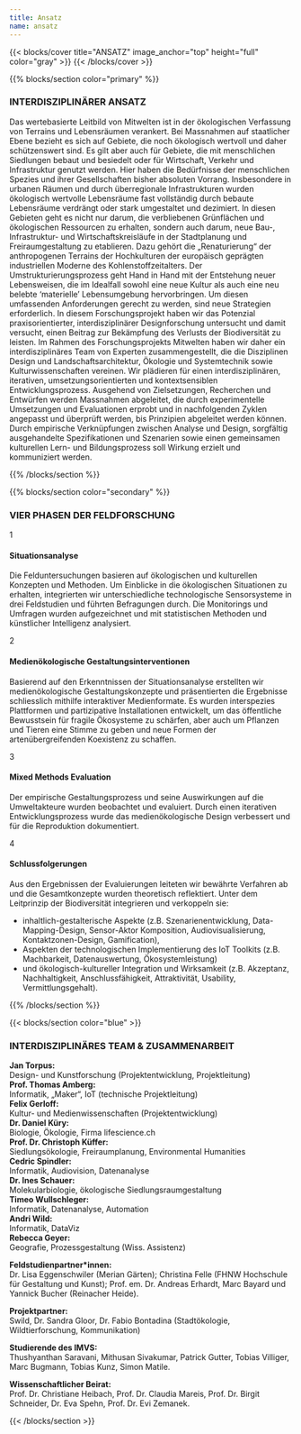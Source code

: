 ```yaml
---
title: Ansatz
name: ansatz
---
```


{{< blocks/cover title="ANSATZ" image_anchor="top" height="full" color="gray" >}}
{{< /blocks/cover >}}



<!-- New Section -->

{{% blocks/section color="primary" %}}

<div class="mx-auto">
    <h3 class="text-center mb-5">INTERDISZIPLINÄRER ANSATZ</h3>
    <p class="text-column">
Das wertebasierte Leitbild von Mitwelten ist in der ökologischen Verfassung von Terrains und Lebensräumen verankert. Bei Massnahmen auf staatlicher Ebene bezieht es sich auf Gebiete, die noch ökologisch wertvoll und daher schützenswert sind. Es gilt aber auch für Gebiete, die mit menschlichen Siedlungen bebaut und besiedelt oder für Wirtschaft, Verkehr und Infrastruktur genutzt werden. Hier haben die Bedürfnisse der menschlichen Spezies und ihrer Gesellschaften bisher absoluten Vorrang. Insbesondere in urbanen Räumen und durch überregionale Infrastrukturen wurden ökologisch wertvolle Lebensräume fast vollständig durch bebaute Lebensräume verdrängt oder stark umgestaltet und dezimiert. In diesen Gebieten geht es nicht nur darum, die verbliebenen Grünflächen und ökologischen Ressourcen zu erhalten, sondern auch darum, neue Bau-, Infrastruktur- und Wirtschaftskreisläufe in der Stadtplanung und Freiraumgestaltung zu etablieren. Dazu gehört die „Renaturierung“ der anthropogenen Terrains der Hochkulturen der europäisch geprägten industriellen Moderne des Kohlenstoffzeitalters. Der Umstrukturierungsprozess geht Hand in Hand mit der Entstehung neuer Lebensweisen, die im Idealfall sowohl eine neue Kultur als auch eine neu belebte ‘materielle’ Lebensumgebung hervorbringen.
Um diesen umfassenden Anforderungen gerecht zu werden, sind neue Strategien erforderlich. In diesem Forschungsprojekt haben wir das Potenzial praxisorientierter, interdisziplinärer Designforschung untersucht und damit versucht, einen Beitrag zur Bekämpfung des Verlusts der Biodiversität zu leisten. Im Rahmen des Forschungsprojekts Mitwelten haben wir daher ein interdisziplinäres Team von Experten zusammengestellt, die die Disziplinen Design und Landschaftsarchitektur, Ökologie und Systemtechnik sowie Kulturwissenschaften vereinen. Wir plädieren für einen interdisziplinären, iterativen, umsetzungsorientierten und kontextsensiblen Entwicklungsprozess. Ausgehend von Zielsetzungen, Recherchen und Entwürfen werden Massnahmen abgeleitet, die durch experimentelle Umsetzungen und Evaluationen erprobt und in nachfolgenden Zyklen angepasst und überprüft werden, bis Prinzipien abgeleitet werden können. Durch empirische Verknüpfungen zwischen Analyse und Design, sorgfältig ausgehandelte Spezifikationen und Szenarien sowie einen gemeinsamen kulturellen Lern- und Bildungsprozess soll Wirkung erzielt und kommuniziert werden.
    </p>
</div>

{{% /blocks/section %}}




<!-- New Section -->

{{% blocks/section color="secondary" %}}

<div class="mx-auto">
    <h3 class="text-center mb-5">VIER PHASEN DER FELDFORSCHUNG</h3>
    <div class="container position-relative">
        <div class="divider"></div>
        <div class="row my-2 p-0">
            <div class="col-md-6 text-end pe-4">
                <div class="number">1</div>
                <h4>Situationsanalyse</h4>
                <p class="justify">
                    Die Felduntersuchungen basieren auf ökologischen und kulturellen Konzepten und Methoden. Um Einblicke in die ökologischen Situationen zu erhalten, integrierten wir unterschiedliche technologische Sensorsysteme in drei Feldstudien und führten Befragungen durch. Die Monitorings und Umfragen wurden aufgezeichnet und mit statistischen Methoden und künstlicher Intelligenz analysiert.
                </p>
            </div>
            <div class="col-md-6"></div>
        </div>
        <div class="row my-2 p-0">
            <div class="col-md-6"></div>
            <div class="col-md-6 ps-4">
                <div class="number">2</div>
                <h4>Medienökologische Gestaltungsinterventionen</h4>
                <p class="justify">
                    Basierend auf den Erkenntnissen der Situationsanalyse erstellten wir medienökologische Gestaltungskonzepte und präsentierten die Ergebnisse schliesslich mithilfe interaktiver Medienformate. Es wurden interspezies Plattformen und partizipative Installationen entwickelt, um das öffentliche Bewusstsein für fragile Ökosysteme zu schärfen, aber auch um Pflanzen und Tieren eine Stimme zu geben und neue Formen der artenübergreifenden Koexistenz zu schaffen.
                </p>
            </div>
        </div>
        <div class="row my-2 p-0">
            <div class="col-md-6 text-end pe-4">
                <div class="number">3</div>
                <h4>Mixed Methods Evaluation</h4>
                <p class="justify">
                    Der empirische Gestaltungsprozess und seine Auswirkungen auf die Umweltakteure wurden beobachtet und evaluiert. Durch einen iterativen Entwicklungsprozess wurde das medienökologische Design verbessert und für die Reproduktion dokumentiert.
                </p>
            </div>
            <div class="col-md-6"></div>
        </div>
        <div class="row my-2 p-0">
            <div class="col-md-6 ps-4"></div>
            <div class="col-md-6 ps-4">
                <div class="number">4</div>
                <h4>Schlussfolgerungen</h4>
                <p class="justify mb-0">
                    Aus den Ergebnissen der Evaluierungen leiteten wir bewährte Verfahren ab und die Gesamtkonzepte wurden theoretisch reflektiert. Unter dem Leitprinzip der Biodiversität integrieren und verkoppeln sie:
                </p>
                <ul class="fw-light justify">
                        <li>inhaltlich-gestalterische Aspekte (z.B. Szenarienentwicklung, Data-Mapping-Design, Sensor-Aktor Komposition, Audiovisualisierung, Kontaktzonen-Design, Gamification),</li>
                        <li>Aspekten der technologischen Implementierung des IoT Toolkits (z.B. Machbarkeit, Datenauswertung, Ökosystemleistung)</li>
                        <li>und ökologisch-kultureller Integration und Wirksamkeit (z.B. Akzeptanz, Nachhaltigkeit, Anschlussfähigkeit, Attraktivität, Usability, Vermittlungsgehalt).</li>
                    </ul>
            </div>
        </div>
    </div>
</div>

{{% /blocks/section %}}




<!-- New Section -->

{{< blocks/section color="blue" >}}

<div class="mx-auto">
    <h3 class="text-center mb-5">INTERDISZIPLINÄRES TEAM & ZUSAMMENARBEIT</h3>
    <div class="row align-items-start px-0 gx-5">
        <div class="col-md-6 align-items-end">
            <p>
                <b>Jan Torpus:</b><br>Design- und Kunstforschung (Projektentwicklung, Projektleitung)<br>
                <b>Prof. Thomas Amberg:</b><br>Informatik, „Maker“, IoT (technische Projektleitung)<br>
                <b>Felix Gerloff:</b><br>Kultur- und Medienwissenschaften (Projektentwicklung)<br>
                <b>Dr. Daniel Küry:</b><br>Biologie, Ökologie, Firma lifescience.ch<br>
                <b>Prof. Dr. Christoph Küffer:</b><br>Siedlungsökologie, Freiraumplanung, Environmental Humanities<br>
                <b>Cedric Spindler:</b><br>Informatik, Audiovision, Datenanalyse<br>
                <b>Dr. Ines Schauer:</b><br>Molekularbiologie, ökologische Siedlungsraumgestaltung<br>
                <b>Timeo Wullschleger:</b><br>Informatik, Datenanalyse, Automation<br>
                <b>Andri Wild:</b><br>Informatik, DataViz<br>
                <b>Rebecca Geyer:</b><br>Geografie, Prozessgestaltung (Wiss. Assistenz)
            </p>
        </div>
        <div class="col-md-6">
            <p>
                <b>Feldstudienpartner*innen:</b><br> 
                Dr. Lisa Eggenschwiler (Merian Gärten); Christina Felle (FHNW Hochschule für Gestaltung und Kunst); Prof. em. Dr. Andreas Erhardt, Marc Bayard und Yannick Bucher (Reinacher Heide).
            </p>
            <p>
                <b>Projektpartner:</b><br> 
                Swild, Dr. Sandra Gloor, Dr. Fabio Bontadina (Stadtökologie, Wildtierforschung, Kommunikation)
            </p>
            <p>
                <b>Studierende des IMVS:</b><br>
                Thushyanthan Saravani, Mithusan Sivakumar, Patrick Gutter, Tobias Villiger, Marc Bugmann, Tobias Kunz, Simon Matile.
            </p>
            <p>
                <b>Wissenschaftlicher Beirat:</b><br> 
                Prof. Dr. Christiane Heibach, Prof. Dr. Claudia Mareis, Prof. Dr. Birgit Schneider, Dr. Eva Spehn, Prof. Dr. Evi Zemanek.
            </p>
        </div>
    </div>
</div>

{{< /blocks/section >}}
